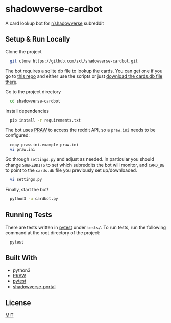 # shadowverse-cardbot

A card lookup bot for [r/shadowverse](https://www.reddit.com/r/Shadowverse/) subreddit

## Setup & Run Locally

Clone the project

```bash
  git clone https://github.com/zxt/shadowverse-cardbot.git
```

The bot requires a sqlite db file to lookup the cards.
You can get one if you go to [this repo](https://github.com/zxt/shadowverse-portal) and either use the scripts or just [download the cards.db file there](https://github.com/zxt/shadowverse-portal/tree/master/svportal/scripts/db).

Go to the project directory

```bash
  cd shadowverse-cardbot
```

Install dependencies

```bash
  pip install -r requirements.txt
```

The bot uses [PRAW](https://praw.readthedocs.io/en/stable/) to access the reddit API, so a `praw.ini` needs to be configured:
```bash
  copy praw.ini.example praw.ini
  vi praw.ini
```

Go through `settings.py` and adjust as needed. In particular you should change `SUBREDDITS` to set which subreddits the bot will monitor, and `CARD_DB` to point to the `cards.db` file you previously set up/downloaded.
```bash
  vi settings.py
```

Finally, start the bot!

```bash
  python3 -u cardbot.py
```

## Running Tests

There are tests written in [pytest](https://pytest.org/) under `tests/`.
To run tests, run the following command at the root directory of the project:

```bash
  pytest
```
## Built With
* python3
* [PRAW](https://praw.readthedocs.io/en/stable/)
* [pytest](https://pytest.org/)
* [shadowverse-portal](https://github.com/zxt/shadowverse-portal)

## License

[MIT](https://github.com/zxt/shadowverse-cardbot/blob/master/LICENSE)
